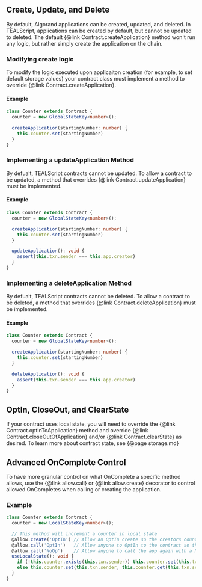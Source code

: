 ## Create, Update, and Delete

By default, Algorand applications can be created, updated, and deleted. In TEALScript, applications can be created by default, but cannot be updated to deleted. The default {@link Contract.createApplication} method won't run any logic, but rather simply create the application on the chain. 

### Modifying create logic

To modify the logic executed upon applicaiton creation (for example, to set default storage values) your contract class must implement a method to override {@link Contract.createApplication}.

#### Example
```typescript
class Counter extends Contract {
  counter = new GlobalStateKey<number>();

  createApplication(startingNumber: number) {
    this.counter.set(startingNumber)
  }
}
```

### Implementing a updateApplication Method

By defualt, TEALScript contracts cannot be updated. To allow a contract to be updated, a method that overrides {@link Contract.updateApplication} must be implemented.

#### Example
```typescript
class Counter extends Contract {
  counter = new GlobalStateKey<number>();

  createApplication(startingNumber: number) {
    this.counter.set(startingNumber)
  }

  updateApplication(): void {
    assert(this.txn.sender === this.app.creator)
  }
}
```

### Implementing a deleteApplication Method

By defualt, TEALScript contracts cannot be deleted. To allow a contract to be deleted, a method that overrides {@link Contract.deleteApplication} must be implemented.

#### Example
```typescript
class Counter extends Contract {
  counter = new GlobalStateKey<number>();

  createApplication(startingNumber: number) {
    this.counter.set(startingNumber)
  }

  deleteApplication(): void {
    assert(this.txn.sender === this.app.creator)
  }
}
```

## OptIn, CloseOut, and ClearState

If your contract uses local state, you will need to override the {@link Contract.optInToApplication} method and override {@link Contract.closeOutOfApplication} and/or {@link Contract.clearState} as desired. To learn more about contract state, see {@page storage.md}

## Advanced OnComplete Control

To have more granular control on what OnComplete a specific method allows, use the {@link allow.call} or {@link allow.create} decorator to control allowed OnCompletes when calling or creating the application. 

### Example

```typescript
class Counter extends Contract {
  counter = new LocalStateKey<number>();

  // This method will increment a counter in local state
  @allow.create('OptIn') // Allow an OptIn create so the creators counter can be set when creating the app
  @allow.call('OptIn')   // Allow anyone to OptIn to the contract so they can use local state
  @allow.call('NoOp')    // Allow anyone to call the app again with a NoOp call (can only OptIn once)
  useLocalState(): void {
    if (!this.counter.exists(this.txn.sender)) this.counter.set(this.txn.sender, 1)
    else this.counter.set(this.txn.sender, this.counter.get(this.txn.sender) + 1)
  }
}
```